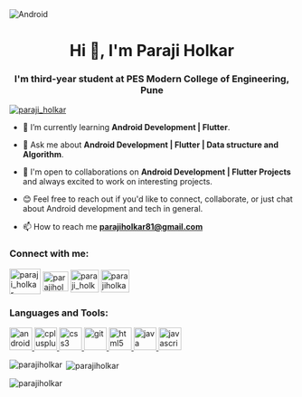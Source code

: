 <img src="https://camo.githubusercontent.com/92319113a91e6741b5c0e7dc3386161ff7ad93ceadc1e53d663682a90136ec14/68747470733a2f2f73746f726167652e676f6f676c65617069732e636f6d2f677765622d756e69626c6f672d7075626c6973682d70726f642f6f726967696e616c5f696d616765732f31363332305f416e64726f69645f31325f426c6f675f4865616465725f6f70745f3331782e676966" alt="Android"/>
<h1 align="center">Hi 👋, I'm Paraji Holkar</h1>
<h3 align="center">I'm third-year student at PES Modern College of Engineering, Pune</h3>

<p align="left"> <a href="https://twitter.com/paraji_holkar" target="blank"><img src="https://img.shields.io/twitter/follow/paraji_holkar?logo=twitter&style=for-the-badge" alt="paraji_holkar" /></a> </p>

- 🌱 I’m currently learning **Android Development | Flutter**.
  
- 💬 Ask me about **Android Development | Flutter | Data structure and Algorithm**.
  
- 👯 I'm open to collaborations on **Android Development | Flutter Projects** and always excited to work on interesting projects.
  
- 😊 Feel free to reach out if you'd like to connect, collaborate, or just chat about Android development and tech in general.

- 📫 How to reach me **parajiholkar81@gmail.com**

<h3 align="left">Connect with me:</h3>
<p align="left">
<a href="https://twitter.com/paraji_holkar" target="blank"><img align="center" src="https://assets.stickpng.com/images/580b57fcd9996e24bc43c53e.png" alt="paraji_holkar" height="45" width="55" /></a>
<a href="https://www.linkedin.com/in/paraji-holkar-a58ab2225" target="blank"><img align="center" src="https://cdn-icons-png.flaticon.com/512/174/174857.png" alt="parajiholkar81" height="35" width="45" /></a>
<a href="https://www.codechef.com/users/paraji_holkar" target="blank"><img align="center" src="https://cdn.jsdelivr.net/npm/simple-icons@3.1.0/icons/codechef.svg" alt="paraji_holkar" height="40" width="50" /></a>
<a href="https://www.hackerrank.com/parajiholkar81" target="blank"><img align="center" src="https://upload.wikimedia.org/wikipedia/commons/thumb/4/40/HackerRank_Icon-1000px.png/800px-HackerRank_Icon-1000px.png" alt="parajiholkar81" height="40" width="50" /></a>
</p>

<h3 align="left">Languages and Tools:</h3>
<p align="left"> <a href="https://developer.android.com" target="_blank" rel="noreferrer"> <img src="https://www.freepnglogos.com/uploads/android-logo-png/android-logo-android-studio-appjoy-25.png" alt="android" width="40" height="40"/> </a> <a href="https://www.w3schools.com/cpp/" target="_blank" rel="noreferrer"> <img src="https://upload.wikimedia.org/wikipedia/commons/thumb/1/18/ISO_C%2B%2B_Logo.svg/1822px-ISO_C%2B%2B_Logo.svg.png" alt="cplusplus" width="40" height="40"/> </a> <a href="https://www.w3schools.com/css/" target="_blank" rel="noreferrer"> <img src="https://upload.wikimedia.org/wikipedia/commons/thumb/d/d5/CSS3_logo_and_wordmark.svg/1452px-CSS3_logo_and_wordmark.svg.png" alt="css3" width="40" height="40"/> </a> <a href="https://git-scm.com/" target="_blank" rel="noreferrer"> <img src="https://www.vectorlogo.zone/logos/git-scm/git-scm-icon.svg" alt="git" width="40" height="40"/> </a> <a href="https://www.w3.org/html/" target="_blank" rel="noreferrer"> <img src="https://upload.wikimedia.org/wikipedia/commons/thumb/6/61/HTML5_logo_and_wordmark.svg/2048px-HTML5_logo_and_wordmark.svg.png" alt="html5" width="40" height="40"/> </a> <a href="https://www.java.com" target="_blank" rel="noreferrer"> <img src="https://brandslogos.com/wp-content/uploads/images/large/java-logo-1.png" alt="java" width="40" height="40"/> </a> <a href="https://developer.mozilla.org/en-US/docs/Web/JavaScript" target="_blank" rel="noreferrer"> <img src="https://upload.wikimedia.org/wikipedia/commons/6/6a/JavaScript-logo.png" alt="javascript" width="40" height="40"/> </a> </p>

<p><img align="left" src="https://github-readme-stats.vercel.app/api/top-langs?username=parajiholkar&show_icons=true&locale=en&layout=compact" alt="parajiholkar" /></p>

<p>&nbsp;<img align="center" src="https://github-readme-stats.vercel.app/api?username=parajiholkar&show_icons=true&locale=en" alt="parajiholkar" /></p>

<p><img align="center" src="https://github-readme-streak-stats.herokuapp.com/?user=parajiholkar&" alt="parajiholkar" /></p>
